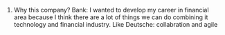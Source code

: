 1. Why this company?
Bank: I wanted to develop my career in financial area because I think there are a lot of things we can do combining it technology and financial industry. Like 
Deutsche: 
collabration and agile
